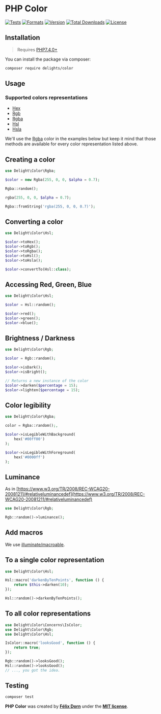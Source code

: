 # PHP Color

[![Tests](https://github.com/felixdorn/php-color/actions/workflows/tests.yml/badge.svg?branch=master)](https://github.com/felixdorn/php-color/actions/workflows/tests.yml)
[![Formats](https://github.com/felixdorn/php-color/actions/workflows/formats.yml/badge.svg?branch=master)](https://github.com/felixdorn/php-color/actions/workflows/formats.yml)
[![Version](https://poser.pugx.org/felixdorn/php-color/version)](//packagist.org/packages/delights/color)
[![Total Downloads](https://poser.pugx.org/felixdorn/php-color/downloads)](//packagist.org/packages/delights/color)
[![License](https://poser.pugx.org/felixdorn/php-color/license)](//packagist.org/packages/delights/color)

## Installation





> Requires [PHP7.4.0+](https://php.net/releases)

You can install the package via composer:

```bash
composer require delights/color
```

## Usage

### Supported colors representations

* [Hex](src/Hex.php)
* [Rgb](src/Rgb.php)
* [Rgba](src/Rgba.php)
* [Hsl](src/Hsl.php)
* [Hsla](src/Hsla.php)

We'll use the [Rgba](src/Rgba.php) color in the examples below but keep it mind that those methods are available for
every color representation listed above.

## Creating a color

```php
use Delight\Color\Rgba;

$color = new Rgba(255, 0, 0, $alpha = 0.7);

Rgba::random();

rgba(255, 0, 0, $alpha = 0.7);

Rgba::fromString('rgba(255, 0, 0, 0.7)');
```

## Converting a color

```php
use Delight\Color\Hsl;

$color->toHex();
$color->toRgb();
$color->toRgba();
$color->toHsl();
$color->toHsla();

$color->convertTo(Hsl::class);
```

## Accessing Red, Green, Blue

```php
use Delight\Color\Hsl;

$color = Hsl::random();

$color->red();
$color->green();
$color->blue();
```

## Brightness / Darkness

```php
use Delight\Color\Rgb;

$color = Rgb::random();

$color->isDark();
$color->isBright();

// Returns a new instance of the color
$color->darken($percentage = 15);
$color->lighten($percentage = 15);
```

## Color legibility

```php
use Delight\Color\Rgba;

color = Rgba::random();,

$color->isLegibleWithBackground(
    hex('#00ff00')
);

$color->isLegibleWithForeground(
    hex('#0000ff')
);
```

## Luminance

As in [https://www.w3.org/TR/2008/REC-WCAG20-20081211/#relativeluminancedef](https://www.w3.org/TR/2008/REC-WCAG20-20081211/#relativeluminancedef)

```php
use Delight\Color\Rgb;

Rgb::random()->luminance();
```

## Add macros

We use [illuminate/macroable](https://github.com/illuminate/macroable).

## To a single color representation

```php
use Delight\Color\Hsl;

Hsl::macro('darkenByTenPoints', function () {
    return $this->darken(10);
});

Hsl::random()->darkenByTenPoints();
```

## To all color representations

```php
use Delight\Color\Concerns\IsColor;
use Delight\Color\Rgb;
use Delight\Color\Hsl;

IsColor::macro('looksGood', function () {
    return true;
});

Rgb::random()->looksGood();
Hsl::random()->looksGood();
// ..., you got the idea.
```

## Testing

```bash
composer test
```

**PHP Color** was created by **[Félix Dorn](https://twitter.com/afelixdorn)** under
the **[MIT license](https://opensource.org/licenses/MIT)**.

